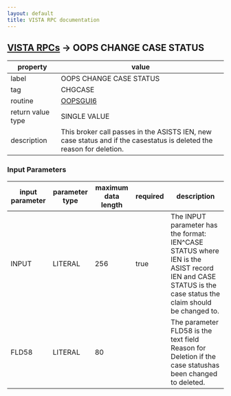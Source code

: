 ```yaml
---
layout: default
title: VISTA RPC documentation
---
```




## [VISTA RPCs](TableOfContent.md) &#8594; OOPS CHANGE CASE STATUS 

 property | value 
--- | --- 
 label | OOPS CHANGE CASE STATUS
 tag | CHGCASE
 routine | [OOPSGUI6](http://code.osehra.org/dox/Routine_OOPSGUI6_source.html)
 return value type | SINGLE VALUE
 description | This broker call passes in the ASISTS IEN, new case status and if the casestatus is deleted the reason for deletion.

### Input Parameters

| input parameter | parameter type | maximum data length | required | description | 
| --- | --- | --- | --- | --- | 
| INPUT | LITERAL | 256 | true | The INPUT parameter has the format: IEN^CASE STATUS where IEN is the ASIST record IEN and CASE STATUS is the case status the claim should be changed to. | 
| FLD58 | LITERAL | 80 |  | The parameter FLD58 is the text field Reason for Deletion if the case statushas been changed to deleted. | 